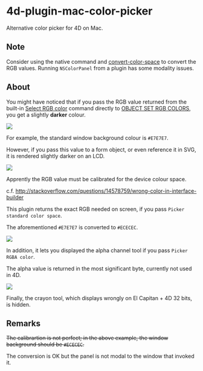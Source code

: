 # 4d-plugin-mac-color-picker
Alternative color picker for 4D on Mac.

Note
---
Consider using the native command and [convert-color-space](https://github.com/miyako/4d-plugin-convert-color-space) to convert the RGB values. Running ```NSColorPanel``` from a plugin has some modality issues.

About
---
You might have noticed that if you pass the RGB value returned from the built-in [Select RGB color](http://doc.4d.com/4Dv15/4D/15/Select-RGB-Color.301-2007529.en.html) command directly to [OBJECT SET RGB COLORS](http://doc.4d.com/4Dv15/4D/15/OBJECT-SET-RGB-COLORS.301-2006928.en.html), you get a slightly **darker** colour.

![](https://github.com/miyako/4d-plugin-mac-color-picker/blob/master/images/picker.png)

For example, the standard window background colour is ```#E7E7E7```.

However, if you pass this value to a form object, or even reference it in SVG, it is rendered slightly darker on an LCD.

![](https://github.com/miyako/4d-plugin-mac-color-picker/blob/master/images/result.png)

Apprently the RGB value must be calibrated for the device colour space.

c.f. http://stackoverflow.com/questions/14578759/wrong-color-in-interface-builder

This plugin returns the exact RGB needed on screen, if you pass ```Picker standard color space```.

The aforementioned ```#E7E7E7``` is converted to ```#ECECEC```.

![](https://github.com/miyako/4d-plugin-mac-color-picker/blob/master/images/plugin.png)

In addition, it lets you displayed the alpha channel tool if you pass ```Picker RGBA color```.

The alpha value is returned in the most significant byte, currently not used in 4D.

![](https://github.com/miyako/4d-plugin-mac-color-picker/blob/master/images/alpha.png)

Finally, the crayon tool, which displays wrongly on El Capitan + 4D 32 bits, is hidden.

Remarks
---
~~The calibrartion is not perfect; in the above example, the window background should be ```#ECECEC```.~~

The conversion is OK but the panel is not modal to the window that invoked it.
